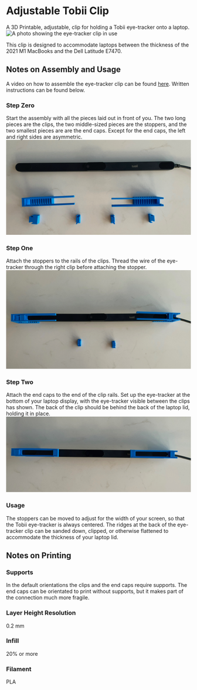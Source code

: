 # Adjustable Tobii Clip
A 3D Printable, adjustable, clip for holding a Tobii eye-tracker onto a laptop.
![A photo showing the eye-tracker clip in use](/images/clip_in_use.jpeg)

This clip is designed to accommodate laptops between the thickness of the 2021 M1 MacBooks and the Dell Latitude E7470.

## Notes on Assembly and Usage
A video on how to assemble the eye-tracker clip can be found [here](https://youtu.be/O6Jt8ge1TOA). Written instructions can be found below.

### Step Zero
Start the assembly with all the pieces laid out in front of you. 
The two long pieces are the clips, the two middle-sized pieces are the stoppers, and the two smallest pieces are are the end caps.
Except for the end caps, the left and right sides are asymmetric.
![Step zero of the eye-tracker clip assembly](/images/clip_step_0.jpeg)

### Step One
Attach the stoppers to the rails of the clips.
Thread the wire of the eye-tracker through the right clip before attaching the stopper.
![Step one of the eye-tracker clip assembly](/images/clip_step_1.jpeg)

### Step Two
Attach the end caps to the end of the clip rails.
Set up the eye-tracker at the bottom of your laptop display, with the eye-tracker visible between the clips has shown. The back of the clip should be behind the back of the laptop lid, holding it in place.
![Step two of the eye-tracker clip assembly](/images/clip_step_2.jpeg)

### Usage
The stoppers can be moved to adjust for the width of your screen, so that the Tobii eye-tracker is always centered.
The ridges at the back of the eye-tracker clip can be sanded down, clipped, or otherwise flattened to accommodate the thickness of your laptop lid.

## Notes on Printing
### Supports
In the default orientations the clips and the end caps require supports.
The end caps can be orientated to print without supports, but it makes part of the connection much more fragile.

### Layer Height Resolution
0.2 mm

### Infill
20% or more

### Filament
PLA

